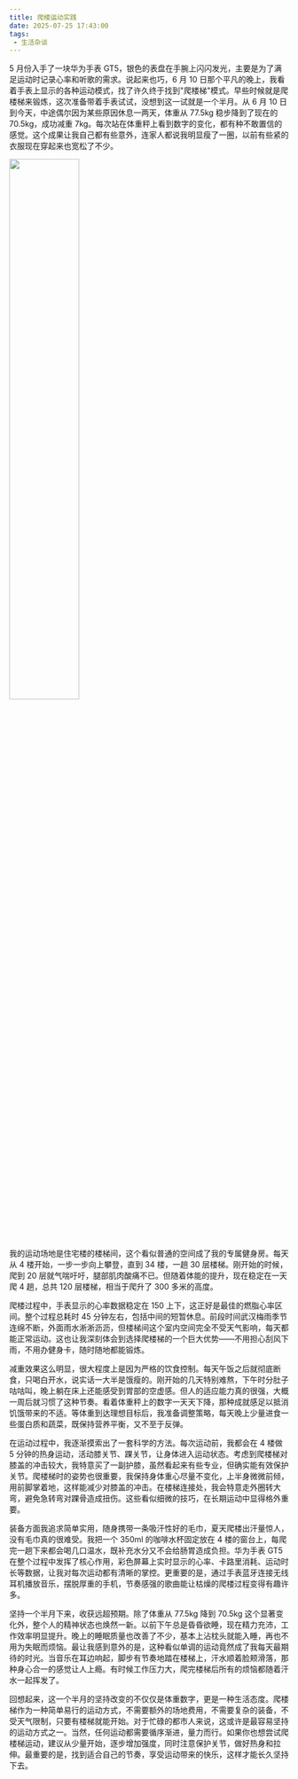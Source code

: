 ```yaml
---
title: 爬楼运动实践
date: 2025-07-25 17:43:00
tags:
 - 生活杂谈
---
```


5 月份入手了一块华为手表 GT5，银色的表盘在手腕上闪闪发光，主要是为了满足运动时记录心率和听歌的需求。说起来也巧，6 月 10 日那个平凡的晚上，我看着手表上显示的各种运动模式，找了许久终于找到"爬楼梯"模式。早些时候就是爬楼梯来锻炼，这次准备带着手表试试，没想到这一试就是一个半月。从 6 月 10 日到今天，中途偶尔因为某些原因休息一两天，体重从 77.5kg 稳步降到了现在的 70.5kg，成功减重 7kg。每次站在体重秤上看到数字的变化，都有种不敢置信的感觉。这个成果让我自己都有些意外，连家人都说我明显瘦了一圈，以前有些紧的衣服现在穿起来也宽松了不少。

<!-- more -->
<img src="https://images-1258496336.cos.ap-chengdu.myqcloud.com/2025/7/1.jpg" style="width: 50%;">

我的运动场地是住宅楼的楼梯间，这个看似普通的空间成了我的专属健身房。每天从 4 楼开始，一步一步向上攀登，直到 34 楼，一趟 30 层楼梯。刚开始的时候，爬到 20 层就气喘吁吁，腿部肌肉酸痛不已。但随着体能的提升，现在稳定在一天爬 4 趟，总共 120 层楼梯，相当于爬升了 300 多米的高度。

爬楼过程中，手表显示的心率数据稳定在 150 上下，这正好是最佳的燃脂心率区间。整个过程总耗时 45 分钟左右，包括中间的短暂休息。前段时间武汉梅雨季节连绵不断，外面雨水淅淅沥沥，但楼梯间这个室内空间完全不受天气影响，每天都能正常运动。这也让我深刻体会到选择爬楼梯的一个巨大优势——不用担心刮风下雨，不用办健身卡，随时随地都能锻炼。

减重效果这么明显，很大程度上是因为严格的饮食控制。每天午饭之后就彻底断食，只喝白开水，说实话一大半是饿瘦的。刚开始的几天特别难熬，下午时分肚子咕咕叫，晚上躺在床上还能感受到胃部的空虚感。但人的适应能力真的很强，大概一周后就习惯了这种节奏。看着体重秤上的数字一天天下降，那种成就感足以抵消饥饿带来的不适。等体重到达理想目标后，我准备调整策略，每天晚上少量进食一些蛋白质和蔬菜，既保持营养平衡，又不至于反弹。

在运动过程中，我逐渐摸索出了一套科学的方法。每次运动前，我都会在 4 楼做 5 分钟的热身运动，活动膝关节、踝关节，让身体进入运动状态。考虑到爬楼梯对膝盖的冲击较大，我特意买了一副护膝，虽然看起来有些专业，但确实能有效保护关节。爬楼梯时的姿势也很重要，我保持身体重心尽量不变化，上半身微微前倾，用前脚掌着地，这样能减少对膝盖的冲击。在楼梯连接处，我会特意走外圈转大弯，避免急转弯对踝骨造成扭伤。这些看似细微的技巧，在长期运动中显得格外重要。

装备方面我追求简单实用，随身携带一条吸汗性好的毛巾，夏天爬楼出汗量惊人，没有毛巾真的很难受。我把一个 350ml 的咖啡水杯固定放在 4 楼的窗台上，每爬完一趟下来都会喝几口温水，既补充水分又不会给肠胃造成负担。华为手表 GT5 在整个过程中发挥了核心作用，彩色屏幕上实时显示的心率、卡路里消耗、运动时长等数据，让我对每次运动都有清晰的掌控。更重要的是，通过手表蓝牙连接无线耳机播放音乐，摆脱厚重的手机，节奏感强的歌曲能让枯燥的爬楼过程变得有趣许多。

坚持一个半月下来，收获远超预期。除了体重从 77.5kg 降到 70.5kg 这个显著变化外，整个人的精神状态也焕然一新。以前下午总是昏昏欲睡，现在精力充沛，工作效率明显提升。晚上的睡眠质量也改善了不少，基本上沾枕头就能入睡，再也不用为失眠而烦恼。最让我感到意外的是，这种看似单调的运动竟然成了我每天最期待的时光。当音乐在耳边响起，脚步有节奏地踏在楼梯上，汗水顺着脸颊滑落，那种身心合一的感觉让人上瘾。有时候工作压力大，爬完楼梯后所有的烦恼都随着汗水一起挥发了。

回想起来，这一个半月的坚持改变的不仅仅是体重数字，更是一种生活态度。爬楼梯作为一种简单易行的运动方式，不需要额外的场地费用，不需要复杂的装备，不受天气限制，只要有楼梯就能开始。对于忙碌的都市人来说，这或许是最容易坚持的运动方式之一。当然，任何运动都需要循序渐进，量力而行。如果你也想尝试爬楼梯运动，建议从少量开始，逐步增加强度，同时注意保护关节，做好热身和拉伸。最重要的是，找到适合自己的节奏，享受运动带来的快乐，这样才能长久坚持下去。